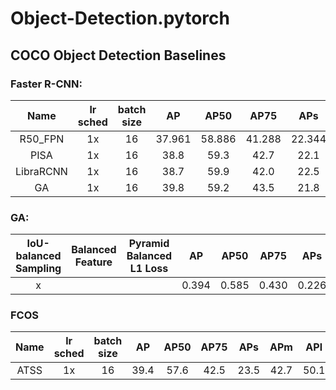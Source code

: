 # Object-Detection.pytorch

## COCO Object Detection Baselines

### Faster R-CNN:
|  Name    | lr sched | batch size |  AP   |  AP50  |  AP75  |  APs   |  APm   |  APl   |
| :------: |:------:  |:------:|:------:|:------:|:------:|:------:|:------:|:------:|
|  R50_FPN |1x        |   16   | 37.961 | 58.886 | 41.288 | 22.344 | 40.967 | 48.944 |
|  PISA    | 1x       |   16   | 38.8 | 59.3 | 42.7 | 22.1 | 41.7 | 48.8| 
|  LibraRCNN| 1x      |   16   | 38.7 | 59.9 | 42.0 | 22.5 | 41.1 | 48.7|
|  GA      | 1x       |   16   | 39.8 | 59.2 |43.5 | 21.8 | 42.6 |50.7|

### GA:
| IoU-balanced Sampling | Balanced Feature | Pyramid Balanced L1 Loss |  AP   |  AP50  |  AP75  |  APs   |  APm   |  APl   |
| :------: |:------:|:------:                               |:------:|:------:|:------:|:------:|:------:|:------:|
|   x  |  |  | 0.394 | 0.585 | 0.430 | 0.226 | 0.425 | 0.509|

### FCOS
|  Name    | lr sched | batch size |  AP   |  AP50  |  AP75  |  APs   |  APm   |  APl   |
| :------: |:------:  |:------:|:------:|:------:|:------:|:------:|:------:|:------:|
| ATSS     | 1x       |   16   | 39.4   |  57.6  | 42.5   | 23.5   | 42.7   | 50.1   |  

